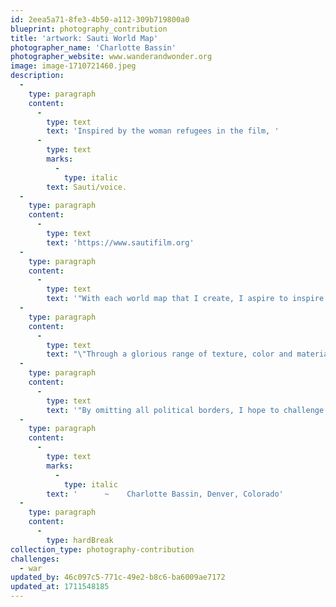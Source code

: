 ```yaml
---
id: 2eea5a71-8fe3-4b50-a112-309b719800a0
blueprint: photography_contribution
title: 'artwork: Sauti World Map'
photographer_name: 'Charlotte Bassin'
photographer_website: www.wanderandwonder.org
image: image-1710721460.jpeg
description:
  -
    type: paragraph
    content:
      -
        type: text
        text: 'Inspired by the woman refugees in the film, '
      -
        type: text
        marks:
          -
            type: italic
        text: Sauti/voice.
  -
    type: paragraph
    content:
      -
        type: text
        text: 'https://www.sautifilm.org'
  -
    type: paragraph
    content:
      -
        type: text
        text: '"With each world map that I create, I aspire to inspire. I see my art as an invitation for us to think anew about our inherent connections to humanity and to Mother Nature, to consider how we might best preserve Earth''s natural beauty, revitalizing hope in the process.'
  -
    type: paragraph
    content:
      -
        type: text
        text: "\"Through a glorious range of texture, color and material\_ --\_ and, not least, the intriguing irony of finding utterly original compositions while still using the exact same outline time after time\_ --\_ each map offers us distinctive clues and cues to understanding how we treat each other and every sentient being.\_"
  -
    type: paragraph
    content:
      -
        type: text
        text: '"By omitting all political borders, I hope to challenge all of us to have no boundaries in our efforts to honor all life, to work on positive change, each map urging us outward: ''Go, learn, pay attention, listen, be present, enjoy serendipity, make a difference, find humanity!''"'
  -
    type: paragraph
    content:
      -
        type: text
        marks:
          -
            type: italic
        text: '      ~    Charlotte Bassin, Denver, Colorado'
  -
    type: paragraph
    content:
      -
        type: hardBreak
collection_type: photography-contribution
challenges:
  - war
updated_by: 46c097c5-771c-49e2-b8c6-ba6009ae7172
updated_at: 1711548185
---
```

